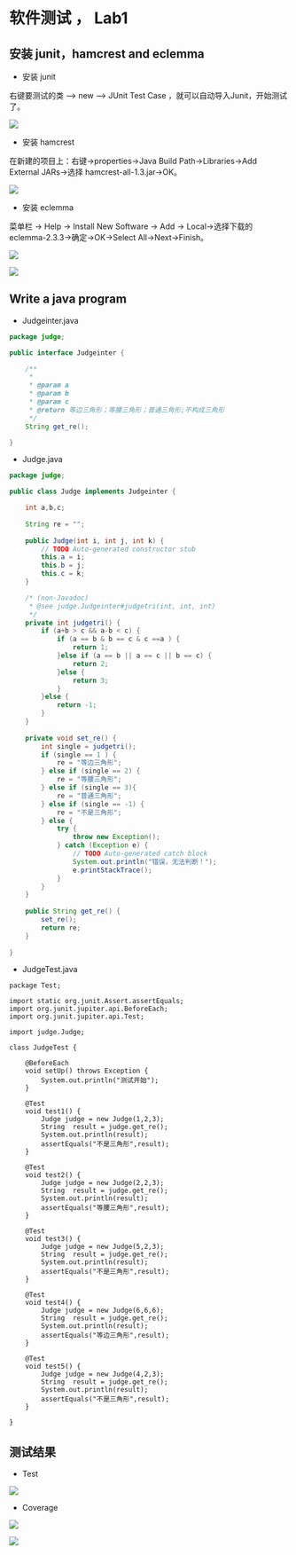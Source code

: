 # 软件测试 ， Lab1

## 安装 junit，hamcrest and eclemma

- 安装 junit

右键要测试的类 --> new --> JUnit Test Case ，就可以自动导入Junit，开始测试了。

![](https://images2018.cnblogs.com/blog/1348630/201803/1348630-20180325132535619-599080994.png)

- 安装 hamcrest

在新建的项目上：右键->properties->Java Build Path->Libraries->Add External JARs->选择 hamcrest-all-1.3.jar->OK。

![](https://images2018.cnblogs.com/blog/1348630/201803/1348630-20180325132835133-900330583.png)

- 安装 eclemma

菜单栏 -> Help -> Install New Software -> Add -> Local->选择下载的eclemma-2.3.3->确定->OK->Select All->Next->Finish。

![](https://images2018.cnblogs.com/blog/1348630/201803/1348630-20180325133027525-2042215184.png)

![](https://images2018.cnblogs.com/blog/1348630/201803/1348630-20180325133052155-327964645.png)


## Write a java program

- Judgeinter.java

```java
package judge;

public interface Judgeinter {

	/**
	 * 
	 * @param a
	 * @param b
	 * @param c
	 * @return 等边三角形；等腰三角形；普通三角形;不构成三角形
	 */
	String get_re();

}
```

- Judge.java

```java
package judge;

public class Judge implements Judgeinter {

	int a,b,c;
	
	String re = "";
	
	public Judge(int i, int j, int k) {
		// TODO Auto-generated constructor stub
		this.a = i;
		this.b = j;
		this.c = k;
	}

	/* (non-Javadoc)
	 * @see judge.Judgeinter#judgetri(int, int, int)
	 */
	private int judgetri() {
		if (a+b > c && a-b < c) {
			if (a == b & b == c & c ==a ) {
				return 1;
			}else if (a == b || a == c || b == c) {
				return 2;
			}else {
				return 3;
			}
		}else {
			return -1;
		}
	}
	
	private void set_re() {
		int single = judgetri();
		if (single == 1 ) {
			re = "等边三角形";
		} else if (single == 2) {
			re = "等腰三角形";
		} else if (single == 3){
			re = "普通三角形";
		} else if (single == -1) {
			re = "不是三角形";
		} else {
			try {
				throw new Exception();
			} catch (Exception e) {
				// TODO Auto-generated catch block
				System.out.println("错误，无法判断！");
				e.printStackTrace();
			}
		}
	}
	
	public String get_re() {
		set_re();
		return re;
	}
	
}
```

- JudgeTest.java

```
package Test;

import static org.junit.Assert.assertEquals;
import org.junit.jupiter.api.BeforeEach;
import org.junit.jupiter.api.Test;

import judge.Judge;

class JudgeTest {

	@BeforeEach
	void setUp() throws Exception {
		System.out.println("测试开始");
	}

	@Test
	void test1() {
		Judge judge = new Judge(1,2,3);
		String  result = judge.get_re();
		System.out.println(result);
		assertEquals("不是三角形",result);
	}
	
	@Test
	void test2() {
		Judge judge = new Judge(2,2,3);
		String  result = judge.get_re();
		System.out.println(result);
		assertEquals("等腰三角形",result);
	}
	
	@Test
	void test3() {
		Judge judge = new Judge(5,2,3);
		String  result = judge.get_re();
		System.out.println(result);
		assertEquals("不是三角形",result);
	}
	
	@Test
	void test4() {
		Judge judge = new Judge(6,6,6);
		String  result = judge.get_re();
		System.out.println(result);
		assertEquals("等边三角形",result);
	}
	
	@Test
	void test5() {
		Judge judge = new Judge(4,2,3);
		String  result = judge.get_re();
		System.out.println(result);
		assertEquals("不是三角形",result);
	}

}

```

## 测试结果

- Test

![](https://images2018.cnblogs.com/blog/1348630/201803/1348630-20180325134017718-1826486178.png)

- Coverage

![](https://images2018.cnblogs.com/blog/1348630/201803/1348630-20180325134106377-265806797.png)

![](https://images2018.cnblogs.com/blog/1348630/201803/1348630-20180325134134411-1346607449.png)